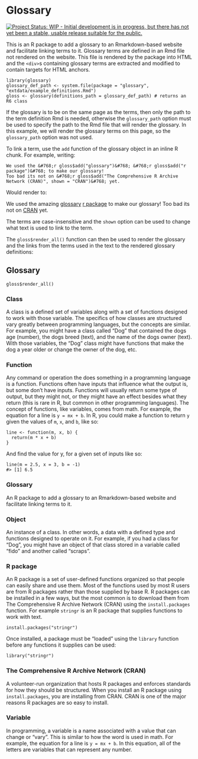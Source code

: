 Glossary
========

[![Project Status: WIP - Initial development is in progress, but there
has not yet been a stable, usable release suitable for the
public.](http://www.repostatus.org/badges/latest/wip.svg)](http://www.repostatus.org/#wip)

This is an R package to add a glossary to an Rmarkdown-based website and
facilitate linking terms to it. Glossary terms are defined in an Rmd
file not rendered on the website. This file is rendered by the package
into HTML and the `<div>`s containing glossary terms are extracted and
modified to contain targets for HTML anchors.

    library(glossary)
    glossary_def_path <- system.file(package = "glossary", "extdata/example_definitions.Rmd")
    gloss <- glossary(definitions_path = glossary_def_path) # returns an R6 class

If the glossary is to be on the same page as the terms, then only the
path to the term definition Rmd is needed, otherwise the `glossary_path`
option must be used to specify the path to the Rmd file that will render
the glossary. In this example, we will render the glossary terms on this
page, so the `glossary_path` option was not used.

To link a term, use the `add` function of the glossary object in an
inline R chunk. For example, writing:

    We used the &#768;r gloss$add("glossary")&#768; &#768;r gloss$add("r package")&#768; to make our glossary!
    Too bad its not on &#768;r gloss$add("The Comprehensive R Archive Network (CRAN)", shown = "CRAN")&#768; yet.

Would render to:

We used the amazing <a href ="#glossary_anchor">glossary</a>
<a href ="#r_package_anchor">r package</a> to make our glossary! Too bad
its not on
<a href ="#the_comprehensive_r_archive_network_(cran)_anchor">CRAN</a>
yet.

The terms are case-insensitive and the `shown` option can be used to
change what text is used to link to the term.

The `gloss$render_all()` function can then be used to render the
glossary and the links from the terms used in the text to the rendered
glossary definitions:

Glossary
--------

    gloss$render_all()

<h3>
<a class="glossary_anchor" id="class_anchor">Class</a>
</h3>
<p>
A class is a defined set of variables along with a set of functions
designed to work with those variable. The specifics of how classes are
structured vary greatly between programming languages, but the concepts
are similar. For example, you might have a class called “Dog” that
contained the dogs age (number), the dogs breed (text), and the name of
the dogs owner (text). With those variables, the “Dog” class might have
functions that make the dog a year older or change the owner of the dog,
etc.
</p>

<h3>
<a class="glossary_anchor" id="function_anchor">Function</a>
</h3>
<p>
Any command or operation the does something in a programming language is
a function. Functions often have inputs that influence what the output
is, but some don’t have inputs. Functions will usually return some type
of output, but they might not, or they might have an effect besides what
they return (this is rare in R, but common in other programming
languages). The concept of functions, like variables, comes from math.
For example, the equation for a line is <code>y = mx + b</code>. In R,
you could make a function to return <code>y</code> given the values of
<code>m</code>, <code>x</code>, and <code>b</code>, like so:
</p>
<pre class="r"><code>line &lt;- function(m, x, b) {
  return(m * x + b)
}</code></pre>
<p>
And find the value for y, for a given set of inputs like so:
</p>
<pre class="r"><code>line(m = 2.5, x = 3, b = -1)
#&gt; [1] 6.5</code></pre>

<h3>
<a class="glossary_anchor" id="glossary_anchor">Glossary</a>
</h3>
<p>
An R package to add a glossary to an Rmarkdown-based website and
facilitate linking terms to it.
</p>

<h3>
<a class="glossary_anchor" id="object_anchor">Object</a>
</h3>
<p>
An instance of a class. In other words, a data with a defined type and
functions designed to operate on it. For example, if you had a class for
“Dog”, you might have an object of that class stored in a variable
called “fido” and another called “scraps”.
</p>

<h3>
<a class="glossary_anchor" id="r_package_anchor">R package</a>
</h3>
<p>
An R package is a set of user-defined functions organized so that people
can easily share and use them. Most of the functions used by most R
users are from R packages rather than those supplied by base R. R
packages can be installed in a few ways, but the most common is to
download them from The Comprehensive R Archive Network (CRAN) using the
<code>install.packages</code> function. For example <code>stringr</code>
is an R package that supplies functions to work with text.
</p>
<pre class="r"><code>install.packages("stringr")</code></pre>
<p>
Once installed, a package must be “loaded” using the
<code>library</code> function before any functions it supplies can be
used:
</p>
<pre class="r"><code>library("stringr")</code></pre>

<h3>
<a class="glossary_anchor" id="the_comprehensive_r_archive_network_(cran)_anchor">The
Comprehensive R Archive Network (CRAN)</a>
</h3>
<p>
A volunteer-run organization that hosts R packages and enforces
standards for how they should be structured. When you install an R
package using <code>install.packages</code>, you are installing from
CRAN. CRAN is one of the major reasons R packages are so easy to
install.
</p>

<h3>
<a class="glossary_anchor" id="variable_anchor">Variable</a>
</h3>
<p>
In programming, a variable is a name associated with a value that can
change or “vary”. This is similar to how the word is used in math. For
example, the equation for a line is <code>y = mx + b</code>. In this
equation, all of the letters are variables that can represent any
number.
</p>
